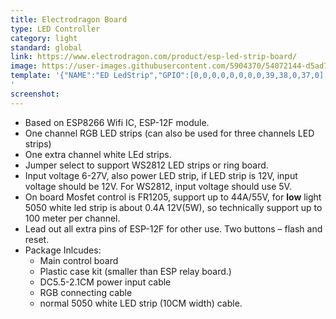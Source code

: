 ```yaml
---
title: Electrodragon Board
type: LED Controller
category: light
standard: global
link: https://www.electrodragon.com/product/esp-led-strip-board/
image: https://user-images.githubusercontent.com/5904370/54072144-d5ad7680-4276-11e9-9c6a-6219b04917f8.png
template: '{"NAME":"ED LedStrip","GPIO":[0,0,0,0,0,0,0,0,39,38,0,37,0],"FLAG":1,"BASE":18}
'
screenshot:
---
```


<ul>
<li>Based on ESP8266 Wifi IC, ESP-12F module.</li>
<li>One channel RGB LED strips (can also be used for three channels LED strips)</li>
<li>One extra channel white LEd strips.</li>
<li>Jumper select to support WS2812 LED strips or ring board.</li>
<li>Input voltage 6-27V, also power LED strip, if LED strip is 12V, input voltage should be 12V. For WS2812, input voltage should use 5V.</li>
<li>On board Mosfet control is FR1205, support up to 44A/55V, for <strong>low</strong> light 5050 white led strip is about 0.4A 12V(5W), so technically support up to 100 meter per channel.</li>
<li>Lead out all extra pins of ESP-12F for other use. Two buttons &#8211; flash and reset.</li>
<li>Package Inlcudes:
<ul>
<li>Main control board</li>
<li>Plastic case kit (smaller than ESP relay board.)</li>
<li>DC5.5-2.1CM power input cable</li>
<li>RGB connecting cable</li>
<li>normal 5050 white LED strip (10CM width) cable.</li>
</ul>
